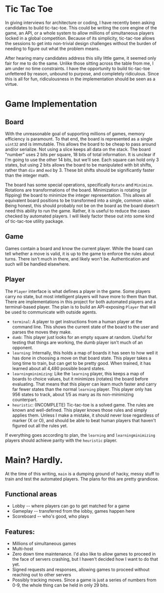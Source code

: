 # Tic Tac Toe

In giving interviews for architecture or coding, I have recently been asking candidates to build tic-tac-toe. This could be writing the core engine of the game, an API, or a whole system to allow millions of simultaneous players locked in a global competition. Because of its simplicity, tic-tac-toe allows the sessions to get into non-trivial design challenges without the burden of needing to figure out what the problem means.

After hearing many candidates address this silly little game, it seemed only fair for me to do the same. Unlike those sitting across the table from me, I am under no time constraints. I have the opportunity to build tic-tac-toe unfettered by reason, unbound to purpose, and completely ridiculous. Since this is all for fun, ridiculousness in the implementation should be seen as a virtue.

# Game Implementation

## Board

With the unreasonable goal of supporting millions of games, memory efficiency is paramount. To that end, the board is represented as a single `uint32` and is immutable. This allows the board to be cheap to pass around and/or serialize. Not using a slice keeps all data on the stack. The board "number" uses 2 bits per square, 18 bits of total information. It is unclear if I'm going to use the other 14 bits, but we'll see. Each square can hold only 3 states, but using 2 bits allows the board to be manipulated with bit shifts, rather than `div` and `mod` by 3. These bit shifts should be significantly faster than the integer math.

The board has some special operations, specifically `Rotate` and `Minimize`. Rotations are transformations of the board. Minimization is rotating (or flipping) the board to minimize the integer representation. This allows all equivalent board positions to be transformed into a single, common value. Being honest, this should probably not be on the board as the board doesn't need this ability to run the game. Rather, it is useful to reduce the cases checked by automated players. I will likely factor these out into some kind of tic-tac-toe utility package.

## Game
Games contain a board and know the current player. While the board can tell whether a move is valid, it is up to the game to enforce the rules about turns. There isn't much in there, and likely won't be. Authentication and such will be handled elsewhere.

## Player
The `Player` interface is what defines a player in the game. Some players carry no state, but most intelligent players will have more to them than that. There are implementations in this project for both automated players and a terminal-based player. The plan is to build an API-exposing `Player` that will be used to communicate with outside agents.

* `terminal`: A player to get instructions from a human player at the command line. This shows the current state of the board to the user and parses the moves they make.
* `dumb`: This player just looks for an empty square at random. Useful for testing that things are working, the dumb player isn't much of an opponent.
* `learning`: Internally, this holds a map of boards it has seen to how well it has done in choosing a move on that board state. This player takes a long time to train, but can get to be pretty good. When trained, it has learned about all 4,480 possible board states.
* `learningminimizing`: Like the `learning` player, this keeps a map of boards to choice values, but it minimizes (rotates) the board before evaluating. That means that this player can learn much faster and carry far fewer states than the normal `learning` player. This player only has 956 states to track, about 1/5 as many as its non-minimizing counterpart.
* `heuristic`: (INCOMPLETE) Tic-tac-toe is a solved game. The rules are known and well-defined. This player knows those rules and simply applies them. Unless I make a mistake, it should never lose regardless of marker (X or O), and should be able to beat human players that haven't figured out all the rules yet.

If everything goes according to plan, the `learning` and `learningminimizing` players should achieve parity with the `heuristic` player.

# Main? Hardly.

At the time of this writing, `main` is a dumping ground of hacky, messy stuff to train and test the automated players. The plans for this are pretty grandiose.

## Functional areas

* Lobby -- where players can go to get matched for a game
* Gameplay -- transferred from the lobby, games happen here
* Scoreboard -- who's good, who plays

## Features:

* Millions of simultaneous games
* Multi-host
* Zero down time maintenance. I'd also like to allow games to proceed in the face of servers crashing, but I haven't decided how I want to do that yet.
* Signed requests and responses, allowing games to proceed without reaching out to other servers
* Possibly tracking moves. Since a game is just a series of numbers from 0-9, the whole thing can be held in only 29 bits.

